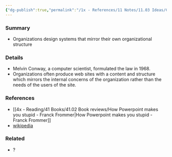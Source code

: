 ```yaml
---
{"dg-publish":true,"permalink":"/1x - References/11 Notes/11.03 Ideas/Conways law/","title":"Conways law","created":"2023-01-12T19:31:39.000+03:00","updated":"2024-02-14T20:18:34.139+03:00"}
---
```



### Summary
- Organizations design systems that mirror their own organizational structure

### Details
- Melvin Conway, a computer scientist, formulated the law in 1968.
- Organizations often produce web sites with a content and structure which mirrors the internal concerns of the organization rather than the needs of the users of the site.

### References
- [[4x - Reading/41 Books/41.02 Book reviews/How Powerpoint makes you stupid - Franck Frommer\|How Powerpoint makes you stupid - Franck Frommer]]
- [wikipedia](https://en.wikipedia.org/wiki/Conway%27s_law)

### Related
- ?